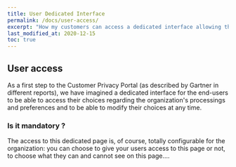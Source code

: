 ```yaml
---
title: User Dedicated Interface
permalink: /docs/user-access/
excerpt: "How my customers can access a dedicated interface allowing them to update their consents & preferences ?"
last_modified_at: 2020-12-15
toc: true
---
```


## User access

As a first step to the Customer Privacy Portal (as described by Gartner in different reports), we have imagined a dedicated interface for the end-users to be able to access their choices regarding the organization's processings and preferences and to be able to modify their choices at any time. 

### Is it mandatory ? 

The access to this dedicated page is, of course, totally configurable for the organization: you can choose to give your users access to this page or not, to choose what they can and cannot see on this page.... 


